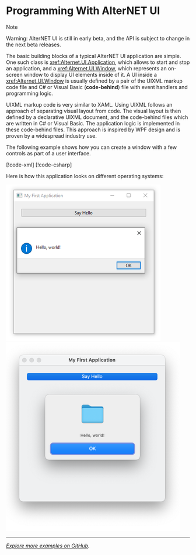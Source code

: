 # Programming With AlterNET UI

> [!NOTE]
> Warning: AlterNET UI is still in early beta, and the API is subject to change in the next beta releases.

The basic building blocks of a typical AlterNET UI application are simple. One such class is <xref:Alternet.UI.Application>, which allows to start and stop an
application, and a <xref:Alternet.UI.Window>, which represents an on-screen window to display UI elements inside of it.
A UI inside a <xref:Alternet.UI.Window> is usually defined by a pair
of the UIXML markup code file and C# or Visual Basic (**code-behind**) file with event handlers and programming logic.

UIXML markup code is very similar to XAML. Using UIXML follows an approach of separating visual layout from code. The visual layout is then defined by
a declarative UIXML document, and the code-behind files which are written in C# or Visual Basic. The application logic is implemented in these
code-behind files. This approach is inspired by WPF design and is proven by a widespread industry use.

The following example shows how you can create a window with a few controls as part of a user interface. 

[!code-xml[](../tutorials/hello-world/examples/add-click-handler.uixml)]
[!code-csharp[](../tutorials/hello-world/examples/add-click-handler.uixml.cs)]

Here is how this application looks on different operating systems:

![Application on Windows](../tutorials/hello-world/visual-studio/images/message-box-on-click-windows.png)
![Application on macOS](../tutorials/hello-world/command-line/images/message-box-on-click-macos-window.png)

---
*[Explore more examples on GitHub](https://github.com/alternetsoft/alternet-ui-examples).*